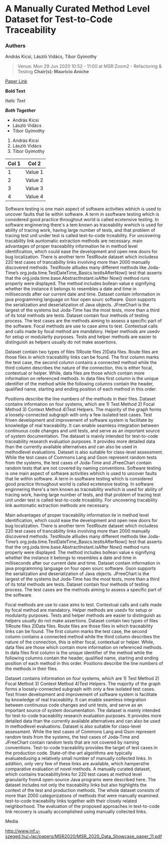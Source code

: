 # A Manually Curated Method Level Dataset for Test-to-Code Traceability

### Authors 

András Kicsi, László Vidács, Tibor Gyimothy
>Venue: Mon 29 Jun 2020 10:52 - 11:00 at MSR:Zoom2 - Refactoring & Testing **Chair(s): Mauricio Aniche**

[Paper Link](https://2020.msrconf.org/details/msr-2020-Data-showcase/5/TestRoutes-A-Manually-Curated-Method-Level-Dataset-for-Test-to-Code-Traceability "Click to view paper")

**Bold Text**

_Italic Text_

**_Both Together_**

* András Kicsi
* László Vidács
* Tibor Gyimothy

1. András Kicsi
3. László Vidács
3. Tibor Gyimothy

|Col 1|Col 2|
|-----|-----|
|1| Value 1| 
|2| Value 2|
|3| Value 3|
|4| Value 4|

Software testing is one main aspect of software activities wbhich is used to uncover faults that lie within software. A term in ssoftware testing which is considered good practice throughout world is called ecxtensive testing. In software enginnering there's a tem known as traceability wwhich is used for ability of tracing work, having large number of tests, and that problem of tracing test unit under test is called test-to-code trceability. For uncovering tracability link auntomatic extraction methods are necessary.  main advantages of proper traceability information lie in method level identification, which could ease the development and open new doors for bug localization. There is another term TestRoute dataset which includess  220 test cases of trancability links involving more than 2000 manually discovered methods. TestRoute allludes many different methods like Joda-Time’s org.joda.time.TestDateTime_Basics.testIsAfterNow() test that asserts that the org.joda.time.base.AbstractInstant.isAfter Now() method runs properly were displayed. The method includes bollean value e signifying whether the instance it belongs to resembles a date and time in milliseconds after our current date and time. Dataset contain information in java programming language on four open sourc software. Gson supports the serialization and deserialization of Java objects. JFreeChart is the largest of the systems but Joda-Time has the most tests, more than a third of its total methods are tests. Dataset contain four methods of testing process. The test cases are the methods aiming to assess a specific part of the software. Focal methods are use to case  aims to test. Contextual calls and calls made by focal method are mandatory. Helper methods are usedv for setup or modularity purposes. Tests and helper methods are easier to distinguish as helpers usually do not make assertions.

 Dataset contain two types of files 1)Route files   2)Data files. Route files are those files in which traceability links can be found. The first column marks the test case, the second column contains a connected method while the third column describes the nature of the connection, this is either focal, contextual or helper. While, data files are those which contain more information on referenced  methods. In data files first column is the unique identifier of the method while the following columns contain the header, qualified name, starting and ending position of each method in this order.
 
Positions describe the line numbers of the methods in their files. Dataset contains information on four systems, which are   1) Test Method   2) Focal Method   3) Context Method   4)Test Helpers.
The majority of the graph forms a loosely-connected subgraph with only a few isolated test cases. Test friven development and improvement of software system is facilitate by knowledge of real traceability.
It can enable seamless integration between continuous code changes and unit tests, and serve as an important source of system documentation. The dataset is mainly intended for test-to-code traceability research evaluation purposes. It provides more detailed data than the currently available alternatives and can also be used in methodlevel evaluations. Dataset is also suitable for class-level assessment. While the test cases of Commons Lang and Gson represent random tests from the systems, the test cases of Joda-Time and JFreeChart contain random tests that are not covered by naming conventions.
Software testing is one main aspect of software activities wbhich is used to uncover faults that lie within software. A term in ssoftware testing which is considered good practice throughout world is called ecxtensive testing. In software enginnering there's a tem known as traceability wwhich is used for ability of tracing work, having large number of tests, and that problem of tracing test unit under test is called test-to-code trceability. For uncovering tracability link auntomatic extraction methods are necessary.  

Main advantages of proper traceability information lie in method level
 identification, which could ease the development and open new doors for bug localization. There is another term TestRoute dataset which includess  220 test cases of trancability links involving more than 2000 
manually discovered methods. TestRoute allludes many different methods like Joda-Time’s org.joda.time.TestDateTime_Basics.testIsAfterNow() test that asserts that the org.joda.time.base.AbstractInstant.isAfter
Now() method runs properly were displayed. The method includes bollean value e signifying whether the instance it belongs to resembles a date and time in milliseconds after our current date and time. Dataset contain information in java programming language on four open sourc software. Gson supports the serialization and deserialization of Java objects. JFreeChart is the largest of the systems but Joda-Time has 
the most tests, more than a third of its total methods are tests. Dataset contain four methods of testing process. The test cases are the methods aiming to assess a specific part of the software.

Focal methods are use to case  aims to test. Contextual calls and calls made by focal method are mandatory. Helper methods are usedv for setup or modularity purposes. Tests and helper methods are easier to distinguish as helpers usually do not make assertions. Dataset contain two types of files 1)Route files   2)Data files. Route files are those files in which traceability links can be found. The first column marks the test case, the second column contains a connected method while the third column describes the nature of the connection, this is either focal, contextual or helper. While, data files are those which contain more 
 information on referenced  methods. In data files first column is the unique identifier of the method while the following columns contain the header, qualified name, starting and ending position of each method in this order. Positions describe the line numbers of the methods in their files. 
 
 Dataset contains information on four systems, which are  1) Test Method   2) Focal Method   3) Context Method   4)Test Helpers.
The majority of the graph forms a loosely-connected subgraph with only a few isolated test cases. Test friven development and improvement of software system is facilitate by knowledge of real traceability. It can enable seamless integration between continuous code changes and unit tests, and serve as an important source of system documentation. The dataset is mainly intended for test-to-code traceability research evaluation purposes. It provides more detailed data than the currently available alternatives and can also be used in methodlevel evaluations. Dataset is also suitable for class-level assessment. While the test cases of Commons Lang and Gson represent random tests from the systems, the test cases of Joda-Time and JFreeChart contain random tests that are not covered by naming conventions.
Test-to-code traceability provides the target of test cases in the production code. State-of-the-art algorithms are typically evaluatedusing a relatively small number of manually collected links. In addition, only very few of these links are available, which hampersthe comparative evaluation of novel methods.  A manually curated dataset, which contains traceabilitylinks for 220 test cases at method level granularity from4 open-source Java programs were described here. The dataset includes not only the traceability links but also highlights the context of the test and production methods. The whole dataset consists of more than  2000 categorizations of methods that were manually examined. test-to-code traceability links together with their closely related neighborhood. The evaluation of the proposed approaches in test-to-code link recovery is usually accomplished using manually collected links.

Media

http://www.inf.u-szeged.hu/~lac/papers/MSR2020/MSR_2020_Data_Showcase_paper_11.pdf